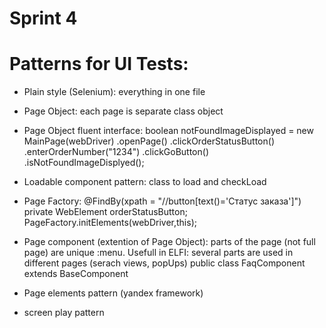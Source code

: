 # Sprint 4
# Patterns for UI Tests:
* Plain style (Selenium): everything in one file
* Page Object: each page is separate class object
* Page Object fluent interface:
boolean notFoundImageDisplayed = new MainPage(webDriver)
  .openPage()
  .clickOrderStatusButton()
  .enterOrderNumber("1234")
  .clickGoButton()
  .isNotFoundImageDisplyed();
* Loadable component pattern: class to load and checkLoad
* Page Factory:
  @FindBy(xpath = "//button[text()='Статус заказа']")
  private WebElement orderStatusButton;
  PageFactory.initElements(webDriver,this);
* Page component (extention of Page Object): parts of the page (not full page) are unique :menu. Usefull in ELFI: several parts are used in different pages (serach views, popUps)
  public class FaqComponent extends BaseComponent


* Page elements pattern (yandex framework)
* screen play pattern

